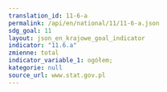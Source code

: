 ```yaml
---
translation_id: 11-6-a
permalink: /api/en/national/11/11-6-a.json
sdg_goal: 11
layout: json_en_krajowe_goal_indicator
indicator: "11.6.a"
zmienne: total
indicator_variable_1: ogółem;
kategorie: null
source_url: www.stat.gov.pl
---
```

